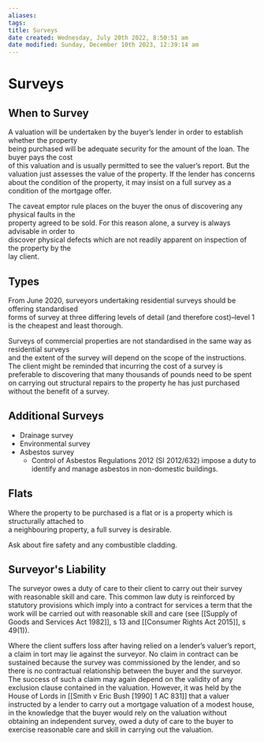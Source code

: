 ```yaml
---
aliases: 
tags: 
title: Surveys
date created: Wednesday, July 20th 2022, 8:50:51 am
date modified: Sunday, December 10th 2023, 12:39:14 am
---
```


# Surveys

## When to Survey

A valuation will be undertaken by the buyer’s lender in order to establish whether the property  
being purchased will be adequate security for the amount of the loan. The buyer pays the cost  
of this valuation and is usually permitted to see the valuer’s report. But the valuation just assesses the value of the property. If the lender has concerns about the condition of the property, it may insist on a full survey as a condition of the mortgage offer.

The caveat emptor rule places on the buyer the onus of discovering any physical faults in the  
property agreed to be sold. For this reason alone, a survey is always advisable in order to  
discover physical defects which are not readily apparent on inspection of the property by the  
lay client.

## Types

From June 2020, surveyors undertaking residential surveys should be offering standardised  
forms of survey at three differing levels of detail (and therefore cost)–level 1 is the cheapest and least thorough.

Surveys of commercial properties are not standardised in the same way as residential surveys  
and the extent of the survey will depend on the scope of the instructions. The client might be reminded that incurring the cost of a survey is preferable to discovering that many thousands of pounds need to be spent on carrying out structural repairs to the property he has just purchased without the benefit of a survey.

## Additional Surveys

- Drainage survey
- Environmental survey
- Asbestos survey
	- Control of Asbestos Regulations 2012 (SI 2012/632) impose a duty to identify and manage asbestos in non-domestic buildings.

## Flats

Where the property to be purchased is a flat or is a property which is structurally attached to  
a neighbouring property, a full survey is desirable.

Ask about fire safety and any combustible cladding.

## Surveyor's Liability

The surveyor owes a duty of care to their client to carry out their survey with reasonable skill and care. This common law duty is reinforced by statutory provisions which imply into a contract for services a term that the work will be carried out with reasonable skill and care (see [[Supply of Goods and Services Act 1982]], s 13 and [[Consumer Rights Act 2015]], s 49(1)).

Where the client suffers loss after having relied on a lender’s valuer’s report, a claim in tort may lie against the surveyor. No claim in contract can be sustained because the survey was commissioned by the lender, and so there is no contractual relationship between the buyer and the surveyor. The success of such a claim may again depend on the validity of any exclusion clause contained in the valuation. However, it was held by the House of Lords in [[Smith v Eric Bush [1990] 1 AC 831]] that a valuer instructed by a lender to carry out a mortgage valuation of a modest house, in the knowledge that the buyer would rely on the valuation without obtaining an independent survey, owed a duty of care to the buyer to exercise reasonable care and skill in carrying out the valuation.
